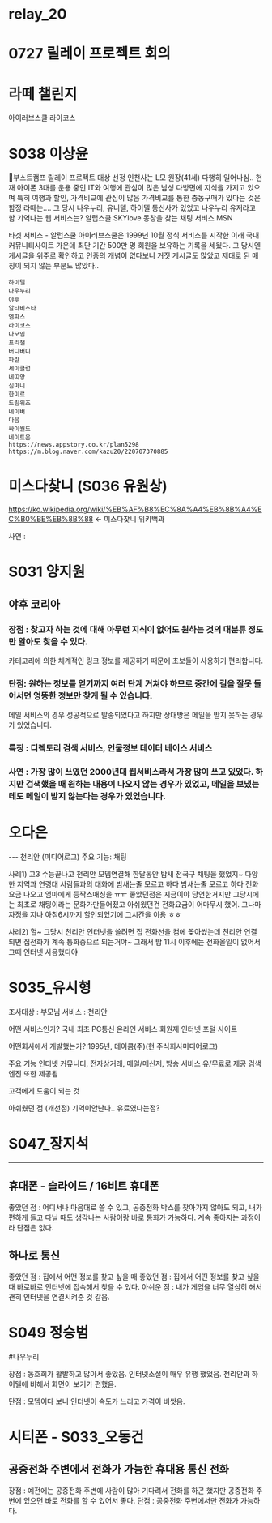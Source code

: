 # relay_20
# 0727 릴레이 프로젝트 회의
# 라떼 챌린지

아이러브스쿨
라이코스







# S038 이상윤
🌈부스트캠프 릴레이 프로젝트
대상 선정
인천사는 L모 원장(41세) 다행히 일어나심..
현재 아이폰 3대를 운용 중인 IT와 여행에 관심이 많은 남성
다방면에 지식을 가지고 있으며 특히 여행과 할인, 가격비교에 관심이 많음
가격비교를 통한 충동구매가 있다는 것은 함정
라떼는....
그 당시 나우누리, 유니텔, 하이텔 통신사가 있었고 나우누리 유저라고 함
기억나는 웹 서비스는?
알럽스쿨
SKYlove
동창을 찾는 채팅 서비스
MSN


타겟 서비스 - 알럽스쿨
 아이러브스쿨은 1999년 10월 정식 서비스를 시작한 이래 국내 커뮤니티사이트 가운데 최단 기간 500만 명 회원을 보유하는 기록을 세웠다.
 그 당시엔 게시글을 위주로 확인하고 인증의 개념이 없다보니 거짓 게시글도 많았고 제대로 된 매칭이 되지 않는 부분도 많았다..



```
하이텔
나우누리
야후
알타비스타
엠파스
라이코스 
다모임
프리챌
버디버디
파란
세이클럽
네띠앙
심마니
한미르
드림위즈
네이버
다음
싸이월드
네이트온
https://news.appstory.co.kr/plan5298
https://m.blog.naver.com/kazu20/220707370885
```
 
 # 미스다찾니 (S036 유원상)
 
 
https://ko.wikipedia.org/wiki/%EB%AF%B8%EC%8A%A4%EB%8B%A4%EC%B0%BE%EB%8B%88 <- 미스다찾니 위키백과
 
사연 : 

# S031 양지원
## 야후 코리아
### 장점 : 찾고자 하는 것에 대해 아무런 지식이 없어도 원하는 것의 대분류 정도만 알아도 찾을 수 있다.
카테고리에 의한 체계적인 링크 정보를 제공하기 때문에 초보들이 사용하기 편리합니다. 
### 단점: 원하는 정보를 얻기까지 여러 단계 거쳐야 하므로 중간에 길을 잘못 들어서면 엉뚱한 정보만 찾게 될 수 있습니다.
메일 서비스의 경우 성공적으로 발송되었다고 하지만 상대방은 메일을 받지 못하는 경우가 있었습니다.
 
### 특징 : 디렉토리 검색 서비스, 인물정보 데이터 베이스 서비스
### 사연 :  가장 많이 쓰였던 2000년대 웹서비스라서 가장 많이 쓰고 있었다. 하지만 검색했을 때 원하는 내용이 나오지 않는 경우가 있었고, 메일을 보냈는데도 메일이 받지 않는다는 경우가 있었습니다.



# 오다은
 
--- 천리안 (미디어로그)
주요 기능: 채팅
 
사례1)
고3 수능끝나고 천리안 모뎀연결해 한달동안 밤새 전국구 채팅을 했었지~ 다양한 지역과 연령대 사람들과의 대화에 밤새는줄 모르고 하다 밤새는줄 모르고 하다 전화요금 나오고 엄마에게 등짝스매싱을 ㅠㅠ   좋았던점은 지금이야 당연한거지만 그당시에는 최초로 채팅이라는 문화가만들어졌고 아쉬웠던건 전화요금이 어마무시 했어. 그나마 자정을 지나 아침6시까지 할인되었기에 그시간을 이용 ㅎㅎ
 
사례2)
헐~ 그당시 천리안 인터넷을 쓸려면 집 전화선을 컴에 꽂아썼는데 천리안 연결되면
집전화가 계속 통화중으로 되는거야~
그래서 밤 11시 이후에는 전화올일이 없어서 그때 인터넷 사용했다야 
 

# S035_유시형
조사대상 : 부모님
서비스 : 천리안
 
어떤 서비스인가?
국내 최초 PC통신 온라인 서비스
회원제 인터넷 포털 사이트
 
어떤회사에서 개발했는가?
1995년, 데이콤(주)(현 주식회사미디어로그)
 
주요 기능
인터넷
커뮤니티, 전자상거래, 메일/메신저, 방송 서비스 유/무료로 제공
검색엔진 또한 제공됨
 
 
고객에게 도움이 되는 것
 
 
아쉬웠던 점 (개선점)
기억이안난다..
유료였다는점?

# S047_장지석
---
## 휴대폰 - 슬라이드 / 16비트 휴대폰
좋았던 점 : 어디서나 마음대로 쓸 수 있고, 공중전화 박스를 찾아가지 않아도 되고, 내가 편하게 들고 다닐 때도 생각나는 사람이랑 바로 통화가 가능하다. 계속 좋아지는 과정이라 단점은 없다.
## 하나로 통신
좋았던 점 : 집에서 어떤 정보를 찾고 싶을 때 좋았던 점 : 집에서 어떤 정보를 찾고 싶을 때 바로바로 인터넷에 접속해서 찾을 수 있다.
아쉬운 점 : 내가 게임을 너무 열심히 해서 괜히 인터넷을 연결시켜준 것 같음.
 
# S049 정승범
#나우누리
 
장점 : 동호회가 활발하고 많아서 좋았음. 인터넷소설이 매우 유행 했었음. 천리안과 하이텔에 비해서 화면이 보기가 편했음.
 
단점 : 모뎀이다 보니 인터넷이 속도가 느리고 가격이 비쌋음.
 
# 시티폰 - S033_오동건
## 공중전화 주변에서 전화가 가능한 휴대용 통신 전화
장점 : 예전에는 공중전화 주변에 사람이 많아 기다려서 전화를 하곤 했지만 공중전화 주변에 있으면 바로 전화를 할 수 있어서 좋다.
단점 : 공중전화 주변에서만 전화가 가능하다.
 

